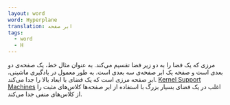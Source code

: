 ```yaml
---
layout: word
word: Hyperplane
translation: ابر صفحه
tags:
  - word
  - H
---
```

مرزی که یک فضا را به دو زیر فضا تقسیم می‌کند. به عنوان مثال خط، یک صفحه‌ی دو بعدی است و صفحه یک ابر صفحه‌ی سه بعدی است. به طور معمول در یادگیری ماشینی‌، ابر صفحه‌ مرزی است که یک فضای با ابعاد بالا را جدا می‌کند. [Kernel Support Machines](/k/KSVMs) اغلب در یک فضای بسیار بزرگ با استفاده از ابر صفحه‌‌ها کلاس‌های مثبت را از کلاس‌های منفی جدا می‌کند.